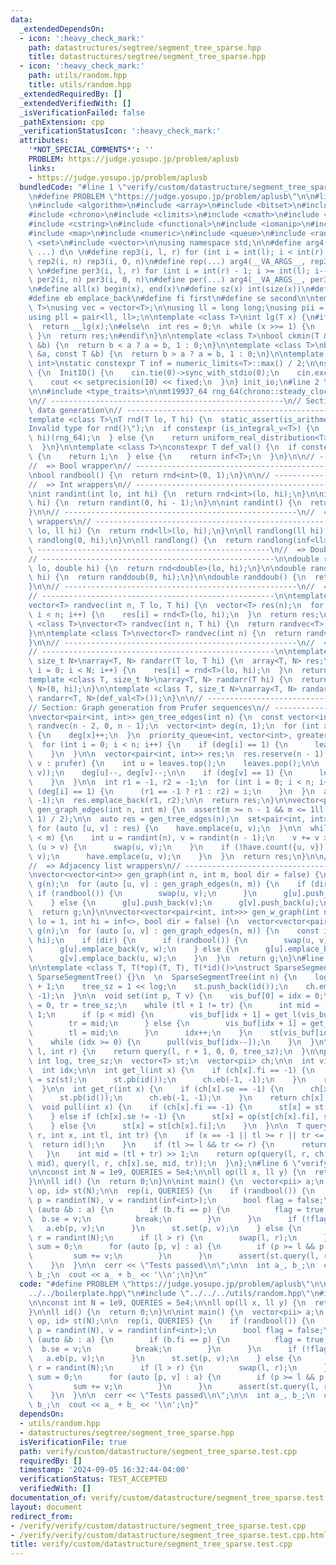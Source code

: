```yaml
---
data:
  _extendedDependsOn:
  - icon: ':heavy_check_mark:'
    path: datastructures/segtree/segment_tree_sparse.hpp
    title: datastructures/segtree/segment_tree_sparse.hpp
  - icon: ':heavy_check_mark:'
    path: utils/random.hpp
    title: utils/random.hpp
  _extendedRequiredBy: []
  _extendedVerifiedWith: []
  _isVerificationFailed: false
  _pathExtension: cpp
  _verificationStatusIcon: ':heavy_check_mark:'
  attributes:
    '*NOT_SPECIAL_COMMENTS*': ''
    PROBLEM: https://judge.yosupo.jp/problem/aplusb
    links:
    - https://judge.yosupo.jp/problem/aplusb
  bundledCode: "#line 1 \"verify/custom/datastructure/segment_tree_sparse.test.cpp\"\
    \n#define PROBLEM \"https://judge.yosupo.jp/problem/aplusb\"\n\n#line 1 \"verify/boilerplate.hpp\"\
    \n#include <algorithm>\n#include <array>\n#include <bitset>\n#include <cassert>\n\
    #include <chrono>\n#include <climits>\n#include <cmath>\n#include <cstdint>\n\
    #include <cstring>\n#include <functional>\n#include <iomanip>\n#include <iostream>\n\
    #include <map>\n#include <numeric>\n#include <queue>\n#include <random>\n#include\
    \ <set>\n#include <vector>\n\nusing namespace std;\n\n#define arg4(a, b, c, d,\
    \ ...) d\n \n#define rep3(i, l, r) for (int i = int(l); i < int(r); i++)\n#define\
    \ rep2(i, n) rep3(i, 0, n)\n#define rep(...) arg4(__VA_ARGS__, rep3, rep2) (__VA_ARGS__)\n\
    \ \n#define per3(i, l, r) for (int i = int(r) - 1; i >= int(l); i--)\n#define\
    \ per2(i, n) per3(i, 0, n)\n#define per(...) arg4(__VA_ARGS__, per3, per2) (__VA_ARGS__)\n\
    \n#define all(x) begin(x), end(x)\n#define sz(x) int(size(x))\n#define pb push_back\n\
    #define eb emplace_back\n#define fi first\n#define se second\n\ntemplate <class\
    \ T>\nusing vec = vector<T>;\n\nusing ll = long long;\nusing pii = pair<int, int>;\n\
    using pll = pair<ll, ll>;\n\ntemplate <class T>\nint lg(T x) {\n#if __has_builtin(__lg)\n\
    \  return __lg(x);\n#else\n  int res = 0;\n  while (x >>= 1) {\n    res++;\n \
    \ }\n  return res;\n#endif\n}\n\ntemplate <class T>\nbool ckmin(T &a, const T\
    \ &b) {\n  return b < a ? a = b, 1 : 0;\n}\n\ntemplate <class T>\nbool ckmax(T\
    \ &a, const T &b) {\n  return b > a ? a = b, 1 : 0;\n}\n\ntemplate <class T =\
    \ int>\nstatic constexpr T inf = numeric_limits<T>::max() / 2;\n\nstruct InitIO\
    \ {\n  InitIO() {\n    cin.tie(0)->sync_with_stdio(0);\n    cin.exceptions(cin.failbit);\n\
    \    cout << setprecision(10) << fixed;\n  }\n} init_io;\n#line 2 \"utils/random.hpp\"\
    \n\n#include <type_traits>\n\nmt19937_64 rng_64(chrono::steady_clock::now().time_since_epoch().count());\n\
    \n// ----------------------------------------------------\n// Section: Basic random\
    \ data generation\n// ----------------------------------------------------\n\n\
    template <class T>\nT rnd(T lo, T hi) {\n  static_assert(is_arithmetic_v<T>, \"\
    Invalid type for rnd()\");\n  if constexpr (is_integral_v<T>) {\n    return uniform_int_distribution<T>(lo,\
    \ hi)(rng_64);\n  } else {\n    return uniform_real_distribution<T>(lo, hi)(rng_64);\n\
    \  }\n}\n\ntemplate <class T>\nconstexpr T def_val() {\n  if constexpr (is_floating_point_v<T>)\
    \ {\n    return 1;\n  } else {\n    return inf<T>;\n  }\n}\n\n// ----------------------------------------------------\n\
    //  => Bool wrapper\n// ----------------------------------------------------\n\
    \nbool randbool() {\n  return rnd<int>(0, 1);\n}\n\n// ----------------------------------------------------\n\
    //  => Int wrappers\n// ----------------------------------------------------\n\
    \nint randint(int lo, int hi) {\n  return rnd<int>(lo, hi);\n}\n\nint randint(int\
    \ hi) {\n  return randint(0, hi - 1);\n}\n\nint randint() {\n  return randint(inf<int>);\n\
    }\n\n// ----------------------------------------------------\n//  => Long long\
    \ wrappers\n// ----------------------------------------------------\n\nll randlong(ll\
    \ lo, ll hi) {\n  return rnd<ll>(lo, hi);\n}\n\nll randlong(ll hi) {\n  return\
    \ randlong(0, hi);\n}\n\nll randlong() {\n  return randlong(inf<ll>);\n}\n\n//\
    \ ----------------------------------------------------\n//  => Double wrappers\n\
    // ----------------------------------------------------\n\ndouble randdoub(double\
    \ lo, double hi) {\n  return rnd<double>(lo, hi);\n}\n\ndouble randdoub(double\
    \ hi) {\n  return randdoub(0, hi);\n}\n\ndouble randdoub() {\n  return randdoub(1);\n\
    }\n\n// ----------------------------------------------------\n//  => Vector wrappers\n\
    // ----------------------------------------------------\n\ntemplate <class T>\n\
    vector<T> randvec(int n, T lo, T hi) {\n  vector<T> res(n);\n  for (int i = 0;\
    \ i < n; i++) {\n    res[i] = rnd<T>(lo, hi);\n  }\n  return res;\n}\n\ntemplate\
    \ <class T>\nvector<T> randvec(int n, T hi) {\n  return randvec<T>(n, 0, hi);\n\
    }\n\ntemplate <class T>\nvector<T> randvec(int n) {\n  return randvec<T>(n, def_val<T>());\n\
    }\n\n// ----------------------------------------------------\n//  => Array wrappers\n\
    // ----------------------------------------------------\n\ntemplate <class T,\
    \ size_t N>\narray<T, N> randarr(T lo, T hi) {\n  array<T, N> res;\n  for (int\
    \ i = 0; i < N; i++) {\n    res[i] = rnd<T>(lo, hi);\n  }\n  return res;\n}\n\n\
    template <class T, size_t N>\narray<T, N> randarr(T hi) {\n  return randarr<T,\
    \ N>(0, hi);\n}\n\ntemplate <class T, size_t N>\narray<T, N> randarr() {\n  return\
    \ randarr<T, N>(def_val<T>());\n}\n\n// ----------------------------------------------------\n\
    // Section: Graph generation from Prufer sequences\n// ----------------------------------------------------\n\
    \nvector<pair<int, int>> gen_tree_edges(int n) {\n  const vector<int> prufer =\
    \ randvec(n - 2, 0, n - 1);\n  vector<int> deg(n, 1);\n  for (int x : prufer)\
    \ {\n    deg[x]++;\n  }\n  priority_queue<int, vector<int>, greater<>> leaves;\n\
    \  for (int i = 0; i < n; i++) {\n    if (deg[i] == 1) {\n      leaves.push(i);\n\
    \    }\n  }\n\n  vector<pair<int, int>> res;\n  res.reserve(n - 1);\n  for (int\
    \ v : prufer) {\n    int u = leaves.top();\n    leaves.pop();\n\n    res.push_back(minmax(u,\
    \ v));\n    deg[u]--, deg[v]--;\n\n    if (deg[v] == 1) {\n      leaves.push(v);\n\
    \    }\n  }\n\n  int r1 = -1, r2 = -1;\n  for (int i = 0; i < n; i++) {\n    if\
    \ (deg[i] == 1) {\n      (r1 == -1 ? r1 : r2) = i;\n    }\n  }\n  assert(r2 !=\
    \ -1);\n  res.emplace_back(r1, r2);\n\n  return res;\n}\n\nvector<pair<int, int>>\
    \ gen_graph_edges(int n, int m) {\n  assert(m >= n - 1 && m <= 1ll * n * (n -\
    \ 1) / 2);\n\n  auto res = gen_tree_edges(n);\n  set<pair<int, int>> have;\n \
    \ for (auto [u, v] : res) {\n    have.emplace(u, v);\n  }\n\n  while (sz(res)\
    \ < m) {\n    int u = randint(n), v = randint(n - 1);\n    v += v >= u;\n    if\
    \ (u > v) {\n      swap(u, v);\n    }\n    if (!have.count({u, v})) {\n      res.emplace_back(u,\
    \ v);\n      have.emplace(u, v);\n    }\n  }\n  return res;\n}\n\n// ----------------------------------------------------\n\
    //  => Adjacency list wrappers\n// ----------------------------------------------------\n\
    \nvector<vector<int>> gen_graph(int n, int m, bool dir = false) {\n  vector<vector<int>>\
    \ g(n);\n  for (auto [u, v] : gen_graph_edges(n, m)) {\n    if (dir) {\n     \
    \ if (randbool()) {\n        swap(u, v);\n      }\n      g[u].push_back(v);\n\
    \    } else {\n      g[u].push_back(v);\n      g[v].push_back(u);\n    }\n  }\n\
    \  return g;\n}\n\nvector<vector<pair<int, int>>> gen_w_graph(int n, int m, int\
    \ lo = 1, int hi = inf<>, bool dir = false) {\n  vector<vector<pair<int, int>>>\
    \ g(n);\n  for (auto [u, v] : gen_graph_edges(n, m)) {\n    const int w = randint(lo,\
    \ hi);\n    if (dir) {\n      if (randbool()) {\n        swap(u, v);\n      }\n\
    \      g[u].emplace_back(v, w);\n    } else {\n      g[u].emplace_back(v, w);\n\
    \      g[v].emplace_back(u, w);\n    }\n  }\n  return g;\n}\n#line 2 \"datastructures/segtree/segment_tree_sparse.hpp\"\
    \n\ntemplate <class T, T(*op)(T, T), T(*id)()>\nstruct SparseSegmentTree {\n \
    \ SparseSegmentTree() {}\n  \n  SparseSegmentTree(int n) {\n    log = lg(n - 1)\
    \ + 1;\n    tree_sz = 1 << log;\n    st.push_back(id());\n    ch.emplace_back(-1,\
    \ -1);\n  }\n\n  void set(int p, T v) {\n    vis_buf[0] = idx = 0;\n    int tl\
    \ = 0, tr = tree_sz;\n    while (tl + 1 != tr) {\n      int mid = (tl + tr) >>\
    \ 1;\n      if (p < mid) {\n        vis_buf[idx + 1] = get_l(vis_buf[idx]);\n\
    \        tr = mid;\n      } else {\n        vis_buf[idx + 1] = get_r(vis_buf[idx]);\n\
    \        tl = mid;\n      }\n      idx++;\n    }\n    st[vis_buf[idx--]] = v;\n\
    \    while (idx >= 0) {\n      pull(vis_buf[idx--]);\n    }\n  }\n\n  T query(int\
    \ l, int r) {\n    return query(l, r + 1, 0, 0, tree_sz);\n  }\n\nprivate:\n \
    \ int log, tree_sz;\n  vector<T> st;\n  vector<pii> ch;\n\n  int vis_buf[32];\n\
    \  int idx;\n\n  int get_l(int x) {\n    if (ch[x].fi == -1) {\n      ch[x].fi\
    \ = sz(st);\n      st.pb(id());\n      ch.eb(-1, -1);\n    }\n    return ch[x].fi;\n\
    \  }\n\n  int get_r(int x) {\n    if (ch[x].se == -1) {\n      ch[x].se = sz(st);\n\
    \      st.pb(id());\n      ch.eb(-1, -1);\n    }\n    return ch[x].se;\n  }\n\n\
    \  void pull(int x) {\n    if (ch[x].fi == -1) {\n      st[x] = st[ch[x].se];\n\
    \    } else if (ch[x].se != -1) {\n      st[x] = op(st[ch[x].fi], st[ch[x].se]);\n\
    \    } else {\n      st[x] = st[ch[x].fi];\n    }\n  }\n\n  T query(int l, int\
    \ r, int x, int tl, int tr) {\n    if (x == -1 || tl >= r || tr <= l) {\n    \
    \  return id();\n    }\n    if (tl >= l && tr <= r) {\n      return st[x];\n \
    \   }\n    int mid = (tl + tr) >> 1;\n    return op(query(l, r, ch[x].fi, tl,\
    \ mid), query(l, r, ch[x].se, mid, tr));\n  }\n};\n#line 6 \"verify/custom/datastructure/segment_tree_sparse.test.cpp\"\
    \n\nconst int N = 1e9, QUERIES = 5e4;\n\nll op(ll x, ll y) {\n  return x + y;\n\
    }\n\nll id() {\n  return 0;\n}\n\nint main() {\n  vector<pii> a;\n  SparseSegmentTree<ll,\
    \ op, id> st(N);\n\n  rep(i, QUERIES) {\n    if (randbool()) {\n      const int\
    \ p = randint(N), v = randint(inf<int>);\n      bool flag = false;\n      for\
    \ (auto &b : a) {\n        if (b.fi == p) {\n          flag = true;\n        \
    \  b.se = v;\n          break;\n        }\n      }\n      if (!flag) {\n     \
    \   a.eb(p, v);\n      }\n      st.set(p, v);\n    } else {\n      int l = randint(N),\
    \ r = randint(N);\n      if (l > r) {\n        swap(l, r);\n      }\n      ll\
    \ sum = 0;\n      for (auto [p, v] : a) {\n        if (p >= l && p <= r) {\n \
    \         sum += v;\n        }\n      }\n      assert(st.query(l, r) == sum);\n\
    \    }\n  }\n\n  cerr << \"Tests passed\\n\";\n\n  int a_, b_;\n  cin >> a_ >>\
    \ b_;\n  cout << a_ + b_ << '\\n';\n}\n"
  code: "#define PROBLEM \"https://judge.yosupo.jp/problem/aplusb\"\n\n#include \"\
    ../../boilerplate.hpp\"\n#include \"../../../utils/random.hpp\"\n#include \"../../../datastructures/segtree/segment_tree_sparse.hpp\"\
    \n\nconst int N = 1e9, QUERIES = 5e4;\n\nll op(ll x, ll y) {\n  return x + y;\n\
    }\n\nll id() {\n  return 0;\n}\n\nint main() {\n  vector<pii> a;\n  SparseSegmentTree<ll,\
    \ op, id> st(N);\n\n  rep(i, QUERIES) {\n    if (randbool()) {\n      const int\
    \ p = randint(N), v = randint(inf<int>);\n      bool flag = false;\n      for\
    \ (auto &b : a) {\n        if (b.fi == p) {\n          flag = true;\n        \
    \  b.se = v;\n          break;\n        }\n      }\n      if (!flag) {\n     \
    \   a.eb(p, v);\n      }\n      st.set(p, v);\n    } else {\n      int l = randint(N),\
    \ r = randint(N);\n      if (l > r) {\n        swap(l, r);\n      }\n      ll\
    \ sum = 0;\n      for (auto [p, v] : a) {\n        if (p >= l && p <= r) {\n \
    \         sum += v;\n        }\n      }\n      assert(st.query(l, r) == sum);\n\
    \    }\n  }\n\n  cerr << \"Tests passed\\n\";\n\n  int a_, b_;\n  cin >> a_ >>\
    \ b_;\n  cout << a_ + b_ << '\\n';\n}"
  dependsOn:
  - utils/random.hpp
  - datastructures/segtree/segment_tree_sparse.hpp
  isVerificationFile: true
  path: verify/custom/datastructure/segment_tree_sparse.test.cpp
  requiredBy: []
  timestamp: '2024-09-05 16:32:44-04:00'
  verificationStatus: TEST_ACCEPTED
  verifiedWith: []
documentation_of: verify/custom/datastructure/segment_tree_sparse.test.cpp
layout: document
redirect_from:
- /verify/verify/custom/datastructure/segment_tree_sparse.test.cpp
- /verify/verify/custom/datastructure/segment_tree_sparse.test.cpp.html
title: verify/custom/datastructure/segment_tree_sparse.test.cpp
---
```

